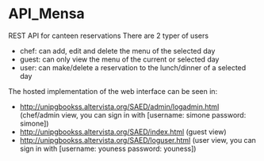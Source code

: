 # API_Mensa
REST API for canteen reservations
There are 2 typer of users
- chef: can add, edit and delete the menu of the selected day
- guest: can only view the menu of the current or selected day
- user: can make/delete a reservation to the lunch/dinner of a selected day

The hosted implementation of the web interface can be seen in:
- http://unipgbookss.altervista.org/SAED/admin/logadmin.html (chef/admin view, you can sign in with [username: simone password: simone])
- http://unipgbookss.altervista.org/SAED/index.html (guest view)
- http://unipgbookss.altervista.org/SAED/loguser.html (user view, you can sign in  with [username: youness password: youness])
